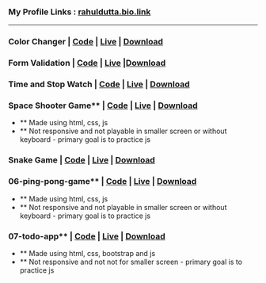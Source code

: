 ### My Profile Links : [rahuldutta.bio.link](https://rahuldutta.bio.link)
---

### Color Changer | [Code](https://github.com/irahuldutta02/javascript-projects-01/tree/main/color-changer-dom-project) | [Live](https://irahuldutta02.github.io/javascript-projects-01/color-changer-dom-project) | [Download](https://minhaskamal.github.io/DownGit/#/home?url=https://github.com/irahuldutta02/javascript-projects-01/tree/main/color-changer-dom-project)

### Form Validation | [Code](https://github.com/irahuldutta02/javascript-projects-01/tree/main/form-validation) | [Live](https://irahuldutta02.github.io/javascript-projects-01/form-validation) |[Download](https://minhaskamal.github.io/DownGit/#/home?url=https://github.com/irahuldutta02/javascript-projects-01/tree/main/form-validation)

### Time and Stop Watch | [Code](https://github.com/irahuldutta02/javascript-projects-01/tree/main/timer-and-stopwatch) | [Live](https://irahuldutta02.github.io/javascript-projects-01/timer-and-stopwatch) | [Download](https://minhaskamal.github.io/DownGit/#/home?url=https://github.com/irahuldutta02/javascript-projects-01/tree/main/timer-and-stopwatch)

### Space Shooter Game** | [Code](https://github.com/irahuldutta02/javascript-projects-01/tree/main/space-shooter-game) | [Live](https://irahuldutta02.github.io/javascript-projects-01/space-shooter-game) | [Download](https://minhaskamal.github.io/DownGit/#/home?url=https://github.com/irahuldutta02/javascript-projects-01/tree/main/space-shooter-game)
- ** Made using html, css, js
- ** Not responsive and not playable in smaller screen or without keyboard - primary goal is to practice js

### Snake Game | [Code](https://github.com/irahuldutta02/javascript-projects-01/tree/main/snake-game) | [Live](https://irahuldutta02.github.io/javascript-projects-01/snake-game) | [Download](https://minhaskamal.github.io/DownGit/#/home?url=https://github.com/irahuldutta02/javascript-projects-01/tree/main/snake-game)

### 06-ping-pong-game** | [Code](https://github.com/irahuldutta02/javascript-projects-01/tree/main/06-ping-pong-game) | [Live](https://irahuldutta02.github.io/javascript-projects-01/06-ping-pong-game) | [Download](https://minhaskamal.github.io/DownGit/#/home?url=https://github.com/irahuldutta02/javascript-projects-01/tree/main/06-ping-pong-game)
- ** Made using html, css, js
- ** Not responsive and not playable in smaller screen or without keyboard - primary goal is to practice js

### 07-todo-app** | [Code](https://github.com/irahuldutta02/javascript-projects-01/tree/main/07-todo-app) | [Live](https://irahuldutta02.github.io/javascript-projects-01/07-todo-app) | [Download](https://minhaskamal.github.io/DownGit/#/home?url=https://github.com/irahuldutta02/javascript-projects-01/tree/main/07-todo-app)
- ** Made using html, css, bootstrap and js
- ** Not responsive and not not for smaller screen - primary goal is to practice js
